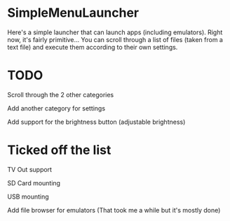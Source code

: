 SimpleMenuLauncher
==================

Here's a simple launcher that can launch apps (including emulators).
Right now, it's fairly primitive... You can scroll through a list of files (taken from a text file)
and execute them according to their own settings.

TODO
====

Scroll through the 2 other categories

Add another category for settings

Add support for the brightness button (adjustable brightness)


Ticked off the list
====================

TV Out support

SD Card mounting

USB mounting

Add file browser for emulators (That took me a while but it's mostly done)
